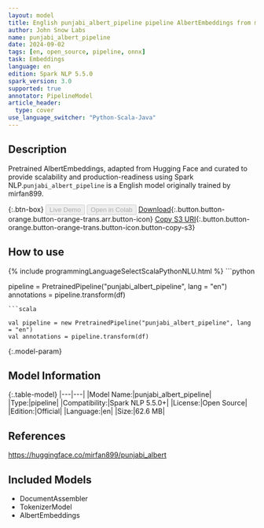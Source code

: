 ```yaml
---
layout: model
title: English punjabi_albert_pipeline pipeline AlbertEmbeddings from mirfan899
author: John Snow Labs
name: punjabi_albert_pipeline
date: 2024-09-02
tags: [en, open_source, pipeline, onnx]
task: Embeddings
language: en
edition: Spark NLP 5.5.0
spark_version: 3.0
supported: true
annotator: PipelineModel
article_header:
  type: cover
use_language_switcher: "Python-Scala-Java"
---
```


## Description

Pretrained AlbertEmbeddings, adapted from Hugging Face and curated to provide scalability and production-readiness using Spark NLP.`punjabi_albert_pipeline` is a English model originally trained by mirfan899.

{:.btn-box}
<button class="button button-orange" disabled>Live Demo</button>
<button class="button button-orange" disabled>Open in Colab</button>
[Download](https://s3.amazonaws.com/auxdata.johnsnowlabs.com/public/models/punjabi_albert_pipeline_en_5.5.0_3.0_1725306695195.zip){:.button.button-orange.button-orange-trans.arr.button-icon}
[Copy S3 URI](s3://auxdata.johnsnowlabs.com/public/models/punjabi_albert_pipeline_en_5.5.0_3.0_1725306695195.zip){:.button.button-orange.button-orange-trans.button-icon.button-copy-s3}

## How to use



<div class="tabs-box" markdown="1">
{% include programmingLanguageSelectScalaPythonNLU.html %}
```python

pipeline = PretrainedPipeline("punjabi_albert_pipeline", lang = "en")
annotations =  pipeline.transform(df)   

```
```scala

val pipeline = new PretrainedPipeline("punjabi_albert_pipeline", lang = "en")
val annotations = pipeline.transform(df)

```
</div>

{:.model-param}
## Model Information

{:.table-model}
|---|---|
|Model Name:|punjabi_albert_pipeline|
|Type:|pipeline|
|Compatibility:|Spark NLP 5.5.0+|
|License:|Open Source|
|Edition:|Official|
|Language:|en|
|Size:|62.6 MB|

## References

https://huggingface.co/mirfan899/punjabi_albert

## Included Models

- DocumentAssembler
- TokenizerModel
- AlbertEmbeddings